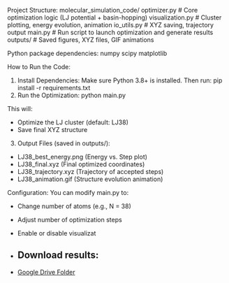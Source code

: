 Project Structure: 
molecular_simulation_code/ 
optimizer.py                 # Core optimization logic (LJ potential + basin-hopping)
visualization.py             # Cluster plotting, energy evolution, animation
io_utils.py                  # XYZ saving, trajectory output 
main.py                      # Run script to launch optimization and generate results 
outputs/                     # Saved figures, XYZ files, GIF animations    
        
Python package dependencies: 
numpy 
scipy 
matplotlib 

How to Run the Code: 
1. Install Dependencies: 
Make sure Python 3.8+ is installed.
Then run: 
pip install -r requirements.txt 
2. Run the Optimization: 
python main.py

This will:
- Optimize the LJ cluster (default: LJ38)
- Save final XYZ structure 
3. Output Files (saved in outputs/):
- LJ38_best_energy.png               (Energy vs. Step plot) 
- LJ38_final.xyz                     (Final optimized coordinates)
- LJ38_trajectory.xyz                (Trajectory of accepted steps)
- LJ38_animation.gif                 (Structure evolution animation)   

Configuration: 
You can modify main.py to: 

- Change number of atoms (e.g., N = 38)
- Adjust number of optimization steps
- Enable or disable visualizat

- ## Download results:
- [Google Drive Folder](https://drive.google.com/drive/folders/1DTMo7RLcVHj8YP78-d_yzcTuiwmO0XU3?usp=sharing)

